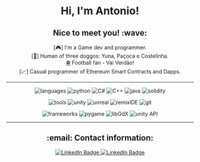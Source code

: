 <h1 align="center"> Hi, I'm Antonio! </h1>
<h2 align="center">Nice to meet you! :wave:</h2>

<div align="center">

[:video_game:] I'm a Game dev and programmer.  
[:dog:] Human of three doggos: Yuna, Paçoca e Costelinha.  
[:soccer:](https://img.icons8.com/?size=100&id=90826&format=png&color=008000) Football fan - Vai Verdão!  
[:chart_with_upwards_trend:] Casual programmer of Ethereum Smart Contracts and Dapps.

</div>

----

<div align="center">

![languages](https://img.shields.io/static/v1?label=&message=Languages:&color=111&style=flat-square)
![python](https://img.shields.io/static/v1?logo=python&label=&message=python&color=36465D&style=flat-square&link=)
![C#](https://custom-icon-badges.demolab.com/badge/C%23-%23239120.svg?logo=c_sharp&label=&message=C%23&color=36465D&style=flat-square)
![C++](https://img.shields.io/static/v1?logo=c%2B%2B&label=&message=C%2B%2B&color=36465D&logoColor=blue&style=flat-square)
![java](https://img.shields.io/static/v1?logo=openjdk&label=&message=Java&color=36465D&logoColor=red&style=flat-square)
![solidity](https://img.shields.io/static/v1?logo=solidity&label=&message=solidity&color=36465D&logoColor=AAA&style=flat-square)

![tools](https://img.shields.io/static/v1?label=&message=Tools:&color=111&style=flat-square)
![unity](https://img.shields.io/static/v1?logo=Unity&label=&message=Unity&color=36465D&logoColor=AAA&style=flat-square)
![unreal](https://img.shields.io/static/v1?logo=unrealengine&label=&message=Unreal&color=36465D&logoColor=black&style=flat-square)
![remixIDE](https://img.shields.io/static/v1?logo=solidity&label=&message=RemixIDE&color=36465D&logoColor=blue&style=flat-square)
![git](https://img.shields.io/static/v1?logo=git&label=&message=git&color=36465D&logoColor=red&style=flat-square)

![frameworks](https://img.shields.io/static/v1?label=&message=Frameworks:&color=111&style=flat-square)
![pygame](https://custom-icon-badges.demolab.com/badge/pygame-150458.svg?logo=pygame&label=&message=Pygame&color=36465D&style=flat-square&link=)
![libGdX](https://img.shields.io/static/v1?logo=openjdk&label=&message=LibGdX&color=36465D&logoColor=red&style=flat-square)
![unity API](https://img.shields.io/static/v1?logo=Unity&label=&message=Unity%20API&color=36465D&logoColor=AAA&style=flat-square)

</div>

----

<div align="center">
<h2>:email: Contact information:</h2>
  <a href="https://www.linkedin.com/in/antonio-carlos-russo/">
    <img src="https://custom-icon-badges.demolab.com/badge/LinkedIn-0A66C2?logo=linkedin-white&logoColor=fff)" alt="LinkedIn Badge"/>
  </a>
  <a href="https://antoniocrorusso.github.io/PortfolioWebsite/">
    <img src="https://custom-icon-badges.demolab.com/badge/Portfolio-FFF2F2?logo=briefcase&logoColor=fff)" alt="LinkedIn Badge"/>
  </a>

</div>

<style>h1,h2,h3,h4 { border-bottom: 0; } </style>
